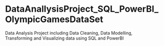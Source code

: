 # DataAnallysisProject_SQL_PowerBI_OlympicGamesDataSet
Data Analysis Project including Data Cleaning, Data Modelling, Transforming and Visualizing data using SQL and PowerBI
